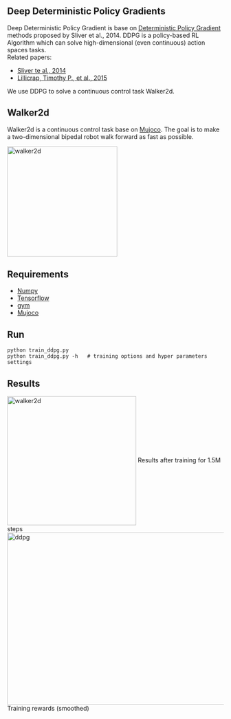 ## Deep Deterministic Policy Gradients  
Deep Deterministic Policy Gradient is base on [Deterministic Policy Gradient](http://www.jmlr.org/proceedings/papers/v32/silver14.pdf) methods proposed by Sliver et al., 2014. DDPG is a policy-based RL Algorithm which can solve high-dimensional (even continuous) action spaces tasks.  
Related papers:  
* [Sliver te al., 2014](http://www.jmlr.org/proceedings/papers/v32/silver14.pdf)  
* [Lillicrap, Timothy P., et al., 2015](https://arxiv.org/pdf/1509.02971.pdf)  

We use DDPG to solve a continuous control task Walker2d.   


## Walker2d
Walker2d is a continuous control task base on [Mujoco](http://www.mujoco.org/). The goal is to make a two-dimensional bipedal robot walk forward as fast as possible.  

<img src="https://github.com/borgwang/reinforce_py/raw/master/images/walker2d.png" width = "256" height = "256" alt="walker2d" align=center />   


## Requirements  
* [Numpy](http://www.numpy.org/)   
* [Tensorflow](http://www.tensorflow.org)  
* [gym](https://gym.openai.com)  
* [Mujoco](https://www.roboti.us/index.html)

## Run  
    python train_ddpg.py     
    python train_ddpg.py -h   # training options and hyper parameters settings


## Results  

<img src="https://github.com/borgwang/reinforce_py/raw/master/images/walker2d.gif" width = "300" height = "300" alt="walker2d" align=center />   
Results after training for 1.5M steps

<img src="https://github.com/borgwang/reinforce_py/raw/master/images/ddpg.png" width = "600" height = "400" alt="ddpg" align=center />
Training rewards (smoothed)
